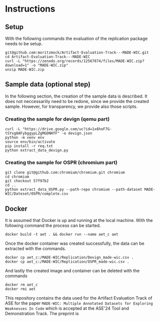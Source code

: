# Instructions

## Setup

With the following commands the evaluation of the replication package needs to be setup.

```
git@github.com:moritzmock/Artifact-Evaluation-Track---MADE-WIC.git
cd Artifact-Evaluation-Track---MADE-WIC
curl -L "https://zenodo.org/records/12567874/files/MADE-WIC.zip?download=1" -o "MADE-WIC.zip"
unzip MADE-WIC.zip
```


## Sample data (optional step)

In the following section, the creation of the sample data is described. It does not neccessariliy need to be redone, since we provide the created sample. However, for transparency, we provide also those scripts.

### Creating the sample for devign (qemu part)
```
curl -L "https://drive.google.com/uc?id=1x6hoF7G-tSYxg8AFybggypLZgMGDNHfF" -o devign.json
python -m venv env
source env/bin/activate
pip install -r req.txt
python extract_data_devign.py
```

### Creating the sample for OSPR (chromium part)
```
git clone git@github.com:chromium/chromium.git chromium
cd chromium
git checkout 57f97b2
cd ..
python extract_data_OSPR.py --path-repo chromium --path-dataset MADE-WIC/Dateset/OSPR/complete.csv
```

## Docker 

It is assumed that Docker is up and running at the local machine.
With the following command the process can be started.

```
docker build -t aet . && docker run --name aet_c aet
```

Once the docker container was created successfully, the data can be extracted with the commands.

```
docker cp aet_c:/MADE-WIC/Replication/Devign_made-wic.csv .
docker cp aet_c:/MADE-WIC/Replication/OSPR_made-wic.csv .
```

And lastly the created image and container can be deleted with the commands

```
docker rm aet_c
docker rmi aet
```


This repository contains the data used for the Artifact Evaluation Track of ASE for the paper `MADE-WIC: Multiple Annotated Datasets for Exploring Weaknesses In Code` which is accepted at the ASE'24 Tool and Demonstration Track. The preprint is 